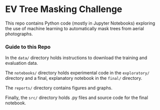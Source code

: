 # EV Tree Masking Challenge

This repo contains Python code (mostly in Jupyter Notebooks) exploring the use of machine learning to automatically mask trees from aerial photographs. 

### Guide to this Repo
In the `data/` directory holds instructions to download the training and evaluation data.

The `notebooks/` directory holds experimental code in the `exploratory/` directory and a final, explanatory notebook in the `final/` directory. 

The `reports/` directory contains figures and graphs.

Finally, the `src/` directory holds .py files and source code for the final notebook.

